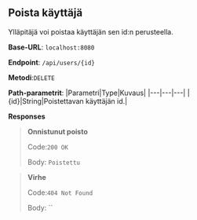## Poista käyttäjä

Ylläpitäjä voi poistaa käyttäjän sen id:n perusteella.


**Base-URL**: `localhost:8080`

**Endpoint**: `/api/users/{id}`

**Metodi**:`DELETE`

**Path-parametrit**: 
|Parametri|Type|Kuvaus|
|---|---|---|
|{id}|String|Poistettavan käyttäjän id.|

**Responses**

>**Onnistunut poisto**
>
>Code:`200 OK`
>
>Body: `Poistettu`

>**Virhe**
>
>Code:`404 Not Found`
>
>Body: ``